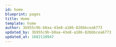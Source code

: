```yaml
---
id: home
blueprint: pages
title: Home
template: home
author: 3b955c9b-b0aa-43e8-a186-826bbcea6773
updated_by: 3b955c9b-b0aa-43e8-a186-826bbcea6773
updated_at: 1682110947
---
```

